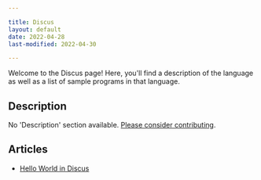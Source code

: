 ```yaml
---

title: Discus
layout: default
date: 2022-04-28
last-modified: 2022-04-30

---
```


Welcome to the Discus page! Here, you'll find a description of the language as well as a list of sample programs in that language.

## Description

No 'Description' section available. [Please consider contributing](https://github.com/TheRenegadeCoder/sample-programs-website).

## Articles

- [Hello World in Discus](https://sampleprograms.io/projects/hello-world/discus)